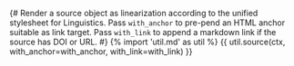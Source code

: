 {# 
  Render a source object as linearization according to the unified stylesheet for Linguistics.
  Pass `with_anchor` to pre-pend an HTML anchor suitable as link target.
  Pass `with_link` to append a markdown link if the source has DOI or URL.
#}
{% import 'util.md' as util %}
{{ util.source(ctx, with_anchor=with_anchor, with_link=with_link) }}